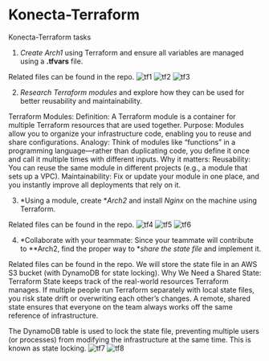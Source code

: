 # Konecta-Terraform
Konecta-Terraform tasks

1. *Create Arch1* using Terraform and ensure all variables are managed using a **.tfvars** file.
   
Related files can be found in the repo.
![tf1](https://github.com/user-attachments/assets/f74df378-4f71-4f6e-8764-48af6082e19a)
![tf2](https://github.com/user-attachments/assets/43475c71-5d3c-4228-a24f-458b81c109ee)
![tf3](https://github.com/user-attachments/assets/0ee8d74e-d17c-4f27-9b06-14760981285c)

2. *Research Terraform modules* and explore how they can be used for better reusability and maintainability.
   
Terraform Modules:
Definition: A Terraform module is a container for multiple Terraform resources that are used together.
Purpose: Modules allow you to organize your infrastructure code, enabling you to reuse and share configurations.
Analogy: Think of modules like “functions” in a programming language—rather than duplicating code, you define it once and call it multiple times with different inputs.
Why it matters:
Reusability: You can reuse the same module in different projects (e.g., a module that sets up a VPC).
Maintainability: Fix or update your module in one place, and you instantly improve all deployments that rely on it.

3. *Using a module, create **Arch2* and install *Nginx* on the machine using Terraform.
   
Related files can be found in the repo.
![tf4](https://github.com/user-attachments/assets/46720aa6-2a7b-4998-b9a2-8bd60a3b5150)
![tf5](https://github.com/user-attachments/assets/3c544700-de62-48c3-bb6e-bd9d01078ec1)
![tf6](https://github.com/user-attachments/assets/30dec532-1123-4f6b-a900-f994e5576fbe)

4. *Collaborate with your teammate: Since your teammate will contribute to **Arch2, find the proper way to **share the state file* and implement it.
   
Related files can be found in the repo.
We will store the state file in an AWS S3 bucket (with DynamoDB for state locking). 
Why We Need a Shared State:
Terraform State keeps track of the real-world resources Terraform manages.
If multiple people run Terraform separately with local state files, you risk state drift or overwriting each other’s changes.
A remote, shared state ensures that everyone on the team always works off the same reference of infrastructure.

The DynamoDB table is used to lock the state file, preventing multiple users (or processes) from modifying the infrastructure at the same time. This is known as state locking.
![tf7](https://github.com/user-attachments/assets/5ed7647c-7648-4619-b56a-7ae53257aedc)
![tf8](https://github.com/user-attachments/assets/38deb1a3-387f-4c34-8c80-500b1704ef87)





